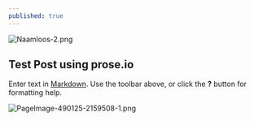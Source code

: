 ```yaml
---
published: true
---
```


![Naamloos-2.png]({{site.baseurl}}/_posts/Naamloos-2.png)

## Test Post using prose.io

Enter text in [Markdown](http://daringfireball.net/projects/markdown/). Use the toolbar above, or click the **?** button for formatting help.

![PageImage-490125-2159508-1.png]({{site.baseurl}}/_posts/PageImage-490125-2159508-1.png)

